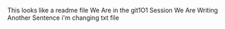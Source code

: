 This looks like a readme file
We Are in the git1O1 Session
We Are Writing Another Sentence
i'm changing txt file
